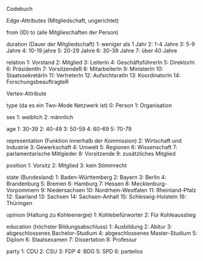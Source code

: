 Codebuch


Edge-Attributes (Mitgliedschaft, ungerichtet)

from (ID)
to (alle Mitglieschaften der Person)

duration (Dauer der Mitgliedschaft)
1: weniger als 1 Jahr
2: 1-4 Jahre
3: 5-9 Jahre
4: 10-19 jahre
5: 20-29 Jahre
6: 30-39 Jahre
7: über 40 Jahre

relation 
1:  Vorstand
2:  Mitglied
3:  LeiterIn
4:  GeschäftsführerIn
5:  DirektorIn
6:  PräsidentIn
7:  VorsitzendeR
8:  MitarbeiterIn
9:  MinisterIn
10: StaatssekretärIn
11: VertreterIn
12: AufsichtsratIn
13: KoordinatorIn
14: ForschungsbeauftragteR


Vertex-Attribute

type (da es ein Two-Mode Netzwerk ist)
0: Person
1: Organisation

sex
1: weiblich
2: männlich

age
1: 30-39
2: 40-49
3: 50-59
4: 60-69
5: 70-79

representation (Funktion innerhalb der Kommission)
2: Wirtschaft und Industrie
3: Gewerkschaft
4: Umwelt
5: Regionen
6: Wissenschaft
7: parlamentarische Mitlgieder
8: Vorsitzende
9: zusätzliches Mitglied

position
1: Vorsitz
2: Mitglied
3: kein Stimmrecht

state (Bundesland)
1:  Baden-Württemberg
2:  Bayern
3:  Berlin
4:  Brandenburg
5:  Bremen
6:  Hamburg
7:  Hessen
8:  Mecklenburg-Vorpommern
9:  Niedersachsen
10: Nordrhein-Westfalen
11: Rheinland-Pfalz
12: Saarland
13: Sachsen
14: Sachsen-Anhalt
15: Schleswig-Holstein
16: Thüringen

opinion (Haltung zu Kohleenergie)
1: Kohlebefürworter
2: Für Kohleausstieg

education (höchster Bildungsabschluss)
1: Ausbildung
2: Abitur
3: abgeschlossenes Bachelor-Studium
4: abgeschlossenes Master-Studium
5: Diplom
6: Staatsexamen
7: Dissertation
8: Professur

party
1: CDU
2: CSU
3: FDP
4: BDG
5: SPD
6: parteilos

